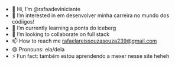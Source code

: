 - 👋 Hi, I’m @rafaadeviniciante
- 👀 I’m interested in em desenvolver minha carreira no mundo dos códiigos!
- 🌱 I’m currently learning a ponta do iceberg
- 💞️ I’m looking to collaborate on full stack
- 📫 How to reach me rafaelareissouzasouza239@gmail.com
- 😄 Pronouns: ela/dela
- ⚡ Fun fact: também estou aprendendo a mexer nesse site heheh

<!---
rafaadeviniciante/rafaadeviniciante is a ✨ special ✨ repository because its `README.md` (this file) appears on your GitHub profile.
You can click the Preview link to take a look at your changes.
--->
